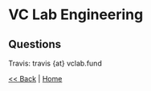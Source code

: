 # VC Lab Engineering
## Questions

Travis: travis {at} vclab.fund

[<< Back](hiring-and-onboarding-process.md)  |  [Home](README.md)